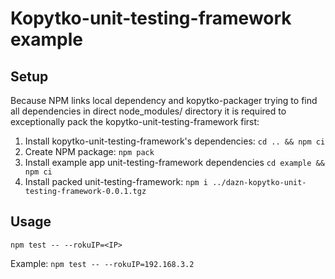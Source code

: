 # Kopytko-unit-testing-framework example

## Setup

Because NPM links local dependency and kopytko-packager trying to find all dependencies in direct node_modules/ directory
it is required to exceptionally pack the kopytko-unit-testing-framework first:

1. Install kopytko-unit-testing-framework's dependencies: `cd .. && npm ci`
2. Create NPM package: `npm pack`
3. Install example app unit-testing-framework dependencies
`cd example && npm ci`
4. Install packed unit-testing-framework: `npm i ../dazn-kopytko-unit-testing-framework-0.0.1.tgz`

## Usage
```shell
npm test -- --rokuIP=<IP>
```
Example: `npm test -- --rokuIP=192.168.3.2`
